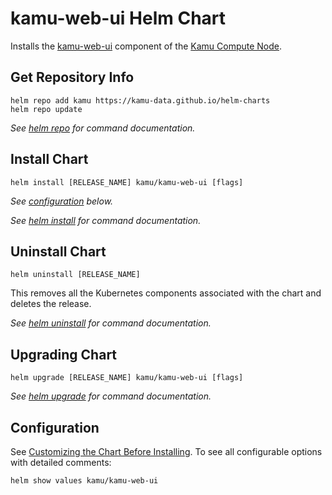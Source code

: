 # kamu-web-ui Helm Chart

Installs the [kamu-web-ui](https://github.com/kamu-data/kamu-web-ui) component of the [Kamu Compute Node](https://kamu.dev).

## Get Repository Info
<!-- textlint-disable -->
```console
helm repo add kamu https://kamu-data.github.io/helm-charts
helm repo update
```

_See [helm repo](https://helm.sh/docs/helm/helm_repo/) for command documentation._
<!-- textlint-enable -->

## Install Chart
```console
helm install [RELEASE_NAME] kamu/kamu-web-ui [flags]
```

_See [configuration](#configuration) below._

_See [helm install](https://helm.sh/docs/helm/helm_install/) for command documentation._

## Uninstall Chart
```console
helm uninstall [RELEASE_NAME]
```

This removes all the Kubernetes components associated with the chart and deletes the release.

_See [helm uninstall](https://helm.sh/docs/helm/helm_uninstall/) for command documentation._

## Upgrading Chart
```console
helm upgrade [RELEASE_NAME] kamu/kamu-web-ui [flags]
```

_See [helm upgrade](https://helm.sh/docs/helm/helm_upgrade/) for command documentation._

## Configuration
See [Customizing the Chart Before Installing](https://helm.sh/docs/intro/using_helm/#customizing-the-chart-before-installing). To see all configurable options with detailed comments:

```console
helm show values kamu/kamu-web-ui
```
